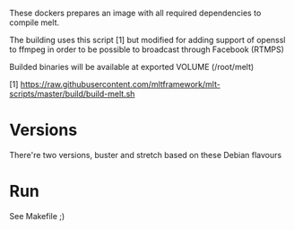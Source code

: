 These dockers prepares an image with all required dependencies to compile melt.

The building uses this script [1] but modified for adding support of openssl to ffmpeg in order to be possible to broadcast through Facebook (RTMPS)

Builded binaries will be available at exported VOLUME (/root/melt)

[1] https://raw.githubusercontent.com/mltframework/mlt-scripts/master/build/build-melt.sh

# Versions

There're two versions, buster and stretch based on these Debian flavours

# Run

See Makefile ;)
